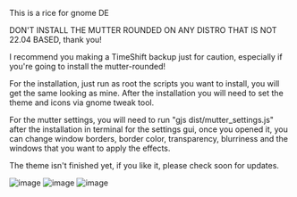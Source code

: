 This is a rice for gnome DE

DON'T INSTALL THE MUTTER ROUNDED ON ANY DISTRO THAT IS NOT 22.04 BASED, thank you!

I recommend you making a TimeShift backup just for caution, especially if you're going to install the mutter-rounded!

For the installation, just run as root the scripts you want to install, you will get the same looking as mine. After the installation you will need to set the theme and icons via gnome tweak tool.

For the mutter settings, you will need to run "gjs dist/mutter_settings.js" after the installation in terminal for the settings gui, once you opened it, you can change window borders, border color, transparency, blurriness and the windows that you want to apply the effects.


The theme isn't finished yet, if you like it, please check soon for updates.

![image](https://user-images.githubusercontent.com/29405747/222906770-48dfa095-b6da-440b-b135-1754976debcf.png)
![image](https://user-images.githubusercontent.com/29405747/222906786-8b142cf1-8997-4cb3-8103-053001ba6602.png)
![image](https://user-images.githubusercontent.com/29405747/222907547-376a9592-d235-4e16-ab50-ec5421cbaf93.png)


